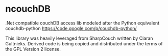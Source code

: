 ncouchDB
========

.Net compatible couchDB access lib modeled after the Python equivalent couchdb-python https://code.google.com/p/couchdb-python/

This library was heavily leveraged from SharpCouch written by Ciaran Gultnieks.  Derived code is
being copied and distributed under the terms of the GPL Version 2 license.

